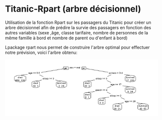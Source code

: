 # Titanic-Rpart (arbre décisionnel)

Utilisation de la fonction Rpart sur les passagers du Titanic pour créer un arbre décisionnel afin de prédire la survie des passagers en fonction des autres variables (sexe ,âge, classe tarifaire, nombre de personnes de la même famille à bord et nombre de parent ou d'enfant à bord)

Lpackage rpart nous permet de construire l'arbre optimal pour effectuer notre prévision, voici l'arbre obtenu:  

![Arbre titanic optimal](https://github.com/fmny/Titanic/blob/main/Arbre%20titanic.jpeg)



